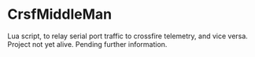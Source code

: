 # CrsfMiddleMan
Lua script, to relay serial port traffic to crossfire telemetry, and vice versa.
Project not yet alive. 
Pending further information.

